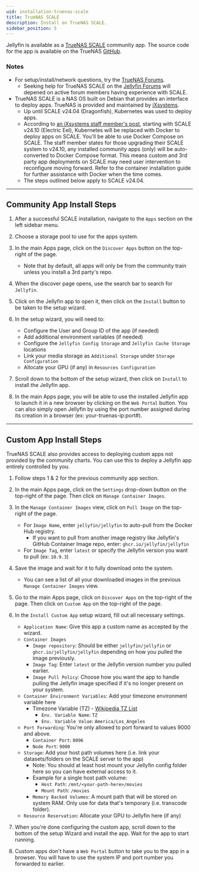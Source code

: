```yaml
---
uid: installation-truenas-scale
title: TrueNAS SCALE
description: Install on TrueNAS SCALE.
sidebar_position: 5
---
```


Jellyfin is available as a [TrueNAS SCALE](https://www.truenas.com/truenas-scale/) community app. The source code for the app is available on the TrueNAS [GitHub](https://github.com/truenas/charts/tree/master/community/jellyfin).

### Notes

- For setup/install/network questions, try the [TrueNAS Forums](https://forums.truenas.com/).
  - Seeking help for TrueNAS SCALE on the [Jellyfin Forums](https://forum.jellyfin.org/) will depened on active forum members having experience with SCALE.
- TrueNAS SCALE is a NAS OS built on Debian that provides an interface to deploy apps. TrueNAS is provided and maintained by [iXsystems](https://www.ixsystems.com/).
  - Up until SCALE v24.04 (Dragonfish), Kubernetes was used to deploy apps.
  - According to [an iXsystems staff member's post](https://forums.truenas.com/t/the-future-of-electric-eel-and-apps/5409), starting with SCALE v24.10 (Electric Eel), Kubernetes will be replaced with Docker to deploy apps on SCALE. You'll be able to use Docker Compose on SCALE. The staff member states for those upgrading their SCALE system to v24.10, any installed community apps (only) will be auto-converted to Docker Compose format. This means custom and 3rd party app deployments on SCALE may need user intervention to reconfigure moving forward. Refer to the container installation guide for further assistance with Docker when the time comes.
  - The steps outlined below apply to SCALE v24.04.

---

## Community App Install Steps

1. After a successful SCALE installation, navigate to the `Apps` section on the left sidebar menu.

2. Choose a storage pool to use for the apps system.

3. In the main Apps page, click on the `Discover Apps` button on the top-right of the page.
    - Note that by default, all apps will only be from the community train unless you install a 3rd party's repo.

4. When the discover page opens, use the search bar to search for `Jellyfin`.

5. Click on the Jellyfin app to open it, then click on the `Install` button to be taken to the setup wizard.

6. In the setup wizard, you will need to:
    - Configure the User and Group ID of the app (if needed)
    - Add additional environment variables (if needed)
    - Configure the `Jellyfin Config Storage` and `Jellyfin Cache Storage` locations
    - Link your media storage as `Additional Storage` under `Storage Configuration`
    - Allocate your GPU (if any) in `Resources Configuration`

7. Scroll down to the bottom of the setup wizard, then click on `Install` to install the Jellyfin app.

8. In the main Apps page, you will be able to use the installed Jellyfin app to launch it in a new browser by clicking on the `Web Portal` button. You can also simply open Jellyfin by using the port number assigned during its creation in a browser (ex: your-truenas-ip:port#).

---

## Custom App Install Steps

TrueNAS SCALE also provides access to deploying custom apps not provided by the community charts. You can use this to deploy a Jellyfin app entirely controlled by you.

1. Follow steps 1 & 2 for the previous community app section.

2. In the main Apps page, click on the `Settings` drop-down button on the top-right of the page. Then click on `Manage Container Images`.

3. In the `Manage Container Images` view, click on `Pull Image` on the top-right of the page.
    - For `Image Name`, enter `jellyfin/jellyfin` to auto-pull from the Docker Hub registry.
        - If you want to pull from another image registry like Jellyfin's GitHub Container Image repo, enter: `ghcr.io/jellyfin/jellyfin`
    - For `Image Tag`, enter `latest` or specify the Jellyfin version you want to pull (ex: `10.9.3`)

4. Save the image and wait for it to fully download onto the system.
    - You can see a list of all your downloaded images in the previous `Manage Container Images` view.

5. Go to the main Apps page, click on `Discover Apps` on the top-right of the page. Then click on `Custom App` on the top-right of the page.

6. In the `Install Custom App` setup wizard, fill out all necessary settings.
    - `Application Name`: Give this app a custom name as accepted by the wizard.
    - `Container Images`
        - `Image repository`: Should be either `jellyfin/jellyfin` or `ghcr.io/jellyfin/jellyfin` depending on how you pulled the image previously.
        - `Image Tag`: Enter `latest` or the Jellyfin version number you pulled earlier.
        - `Image Pull Policy`: Choose how you want the app to handle pulling the Jellyfin image specified if it's no longer present on your system.
    - `Container Environment Variables`: Add your timezone environment variable here
        - Timezone Variable (TZ) - [Wikipedia TZ List](https://en.wikipedia.org/wiki/List_of_tz_database_time_zones#List)
            - `Env. Variable Name`: `TZ`
            - `Env. Variable Value`: `America/Los_Angeles`
    - `Port Forwarding`: You're only allowed to port forward to values 9000 and above.
        - `Container Port`: `8096`
        - `Node Port`: `9000`
    - `Storage`: Add your host path volumes here (i.e. link your datasets/folders on the SCALE server to the app)
        - Note: You should at least host mount your Jellyfin config folder here so you can have external access to it.
        - Example for a single host path volume:
            - `Host Path`: `/mnt/<your-path-here>/movies`
            - `Mount Path`: `/movies`
        - `Memory Backed Volumes`: A mount path that will be stored on system RAM. Only use for data that's temporary (i.e. transcode folder).
    - `Resource Reservation`: Allocate your GPU to Jellyfin here (if any)

7. When you're done configuring the custom app, scroll down to the bottom of the setup Wizard and install the app. Wait for the app to start running.

8. Custom apps don't have a `Web Portal` button to take you to the app in a browser. You will have to use the system IP and port number you forwarded to earlier.

